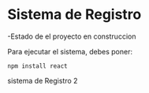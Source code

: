 <h1>Sistema de Registro</h1>

-Estado de el proyecto en construccion

Para ejecutar el sistema, debes poner: 

````npm install react````

sistema de Registro 2
